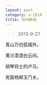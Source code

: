 ```yaml
---
layout: post
category: a-2010
title: 凉州新词
---
```


> 2013-9-27

青山万仞孤城外，

黄沙漠漠白云间。

胡琴将士的卢马，

羌笛杨柳玉门关。